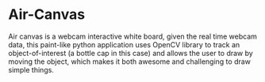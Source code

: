 # Air-Canvas
Air canvas is a webcam interactive white board, given the real time webcam data, this paint-like python application uses OpenCV library to track an object-of-interest (a bottle cap in this case) and allows the user to draw by moving the object, which makes it both awesome and challenging to draw simple things.
 
